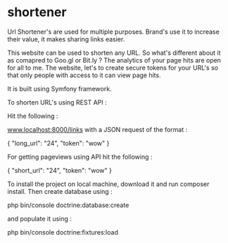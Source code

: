 shortener
=========

Url Shortener's are used for multiple purposes. Brand's use it to increase their value, it makes sharing links easier. 

This website can be used to shorten any URL. So what's different about it as comapred to Goo.gl or Bit.ly ? The analytics of your page hits are open for all to me. The website, let's to create secure tokens for your URL's so that only people with access to it can view page hits. 

It is built using Symfony framework.

To shorten URL's using REST API : 

Hit the following :

www.localhost:8000/links with a JSON request of the format :

{
	"long_url": "24",
    "token": "wow"
}

For getting pageviews using API hit the following :

{
	"short_url": "24",
    "token": "wow"
}

To install the project on local machine, download it and run composer install. Then create database using :

php bin/console doctrine:database:create

and populate it using :

php bin/console doctrine:fixtures:load

